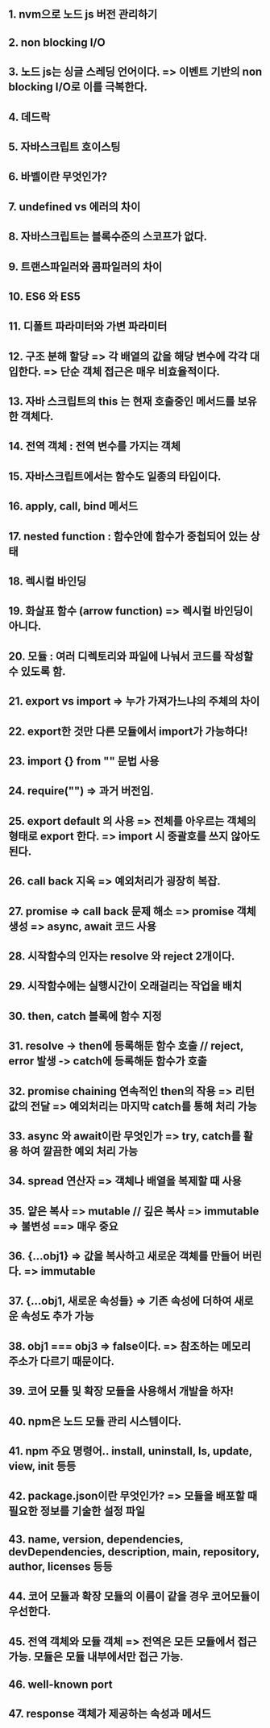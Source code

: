 ## 1. nvm으로 노드 js 버전 관리하기

## 2. non blocking I/O

## 3. 노드 js는 싱글 스레딩 언어이다. => 이벤트 기반의 non blocking I/O로 이를 극복한다.

## 4. 데드락

## 5. 자바스크립트 호이스팅

## 6. 바벨이란 무엇인가?

## 7. undefined vs 에러의 차이

## 8. 자바스크립트는 블록수준의 스코프가 없다.

## 9. 트랜스파일러와 콤파일러의 차이

## 10. ES6 와 ES5

## 11. 디폴트 파라미터와 가변 파라미터

## 12. 구조 분해 할당 => 각 배열의 값을 해당 변수에 각각 대입한다. => 단순 객체 접근은 매우 비효율적이다.

## 13. 자바 스크립트의 this 는 현재 호출중인 메서드를 보유한 객체다.

## 14. 전역 객체 : 전역 변수를 가지는 객체

## 15. 자바스크립트에서는 함수도 일종의 타입이다.

## 16. apply, call, bind 메서드

## 17. nested function : 함수안에 함수가 중첩되어 있는 상태

## 18. 렉시컬 바인딩

## 19. 화살표 함수 (arrow function) => 렉시컬 바인딩이 아니다.

## 20. 모듈 : 여러 디렉토리와 파일에 나눠서 코드를 작성할 수 있도록 함.

## 21. export vs import => 누가 가져가느냐의 주체의 차이

## 22. export한 것만 다른 모듈에서 import가 가능하다!

## 23. import {} from "" 문법 사용

## 24. require("") => 과거 버전임.

## 25. export default 의 사용 => 전체를 아우르는 객체의 형태로 export 한다. => import 시 중괄호를 쓰지 않아도 된다.

## 26. call back 지옥 => 예외처리가 굉장히 복잡.

## 27. promise => call back 문제 해소 => promise 객체 생성 => async, await 코드 사용

## 28. 시작함수의 인자는 resolve 와 reject 2개이다.

## 29. 시작함수에는 실행시간이 오래걸리는 작업을 배치

## 30. then, catch 블록에 함수 지정

## 31. resolve -> then에 등록해둔 함수 호출 // reject, error 발생 -> catch에 등록해둔 함수가 호출

## 32. promise chaining 연속적인 then의 작용 => 리턴 값의 전달 => 예외처리는 마지막 catch를 통해 처리 가능

## 33. async 와 await이란 무엇인가  => try, catch를 활용 하여 깔끔한 예외 처리 가능

## 34. spread 연산자 => 객체나 배열을 복제할 때 사용

## 35. 얕은 복사 => mutable // 깊은 복사 => immutable => 불변성 ==> 매우 중요

## 36. {...obj1} => 값을 복사하고 새로운 객체를 만들어 버린다. => immutable

## 37. {...obj1, 새로운 속성들} => 기존 속성에 더하여 새로운 속성도 추가 가능

## 38. obj1 === obj3 => false이다. => 참조하는 메모리 주소가 다르기 때문이다.

## 39. 코어 모튤 및 확장 모듈을 사용해서 개발을 하자!

## 40. npm은 노드 모듈 관리 시스템이다.

## 41. npm 주요 명령어.. install, uninstall, ls, update, view, init 등등

## 42. package.json이란 무엇인가? => 모듈을 배포할 때 필요한 정보를 기술한 설정 파일

## 43. name, version, dependencies, devDependencies, description, main, repository, author, licenses 등등

## 44. 코어 모듈과 확장 모듈의 이름이 같을 경우 코어모듈이 우선한다.

## 45. 전역 객체와 모듈 객체 => 전역은 모든 모듈에서 접근 가능. 모듈은 모듈 내부에서만 접근 가능.

## 46. well-known port

## 47. response 객체가 제공하는 속성과 메서드